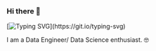 ### Hi there 👋

[![Typing SVG](https://readme-typing-svg.herokuapp.com?color=9E30DC&lines=Hello+there+%F0%9F%91%8B;Welcome+to+my+GitHub+profile+!!!)](https://git.io/typing-svg)

I am a Data Engineer/ Data Science enthusiast. :nerd_face:  



